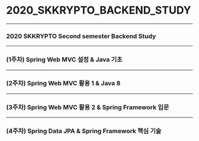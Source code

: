 # 2020_SKKRYPTO_BACKEND_STUDY
***
### 2020 SKKRYPTO Second semester Backend Study
***
### (1주차) Spring Web MVC 설정 & Java 기초 

***
### (2주차) Spring Web MVC 활용 1 & Java 8 

***
### (3주차) Spring Web MVC 활용 2 & Spring Framework 입문

***
### (4주차) Spring Data JPA & Spring Framework 핵심 기술
